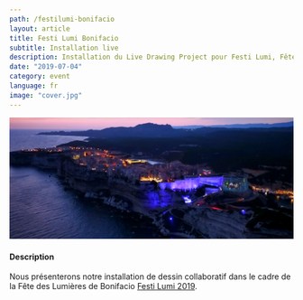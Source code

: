 ```yaml
---
path: /festilumi-bonifacio
layout: article
title: Festi Lumi Bonifacio
subtitle: Installation live
description: Installation du Live Drawing Project pour Festi Lumi, Fête des Lumières de Bonifacio, France
date: "2019-07-04"
category: event
language: fr
image: "cover.jpg"
---
```




![Cover](cover.jpg)


#### Description

Nous présenterons notre installation de dessin collaboratif dans le cadre de la Fête des Lumières de Bonifacio [Festi Lumi 2019](//www.bonifacio.fr/agenda-manifestation/festi-lumi/).


